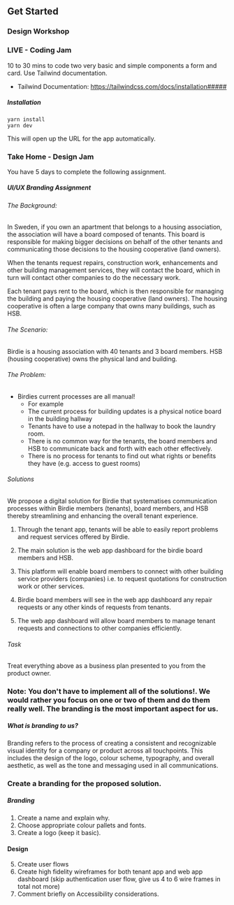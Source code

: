 ## Get Started

### Design Workshop 

### LIVE -  Coding Jam

10 to 30 mins to code two very basic and simple components a form and card. Use Tailwind documentation.

 - Tailwind Documentation: https://tailwindcss.com/docs/installation##### 
 
##### Installation

````
yarn install
yarn dev
````

This will open up the URL for the app automatically.


### Take Home - Design Jam

You have 5 days to complete the following assignment.

##### UI/UX Branding Assignment

###### The Background:

In Sweden, if you own an apartment that belongs to a housing association, the association will have a board composed of tenants. This board is responsible for making bigger decisions on behalf of the other tenants and communicating those decisions to the  housing cooperative (land owners).

When the tenants request repairs, construction work,  enhancements and other building management services, they will contact the board, which in turn will contact other companies to do the necessary work. 

Each tenant pays rent to the board, which is then responsible for managing the building and paying the housing cooperative (land owners). The housing cooperative is often a large company that owns many buildings, such as HSB.

###### The Scenario:

Birdie is a housing association with 40 tenants and 3 board members. HSB (housing cooperative) owns the physical land and building.

###### The Problem: 

- Birdies current processes are all manual!
  - For example
  - The current process for building updates is a physical notice board in the building hallway
  - Tenants have to use a notepad in the hallway to book the laundry room. 
  - There is no common way for the tenants, the board members and HSB to communicate back and forth with each other effectively. 
  - There is no process for tenants to find out what rights or benefits they have (e.g. access to guest rooms)

###### Solutions 
We propose a digital solution for Birdie that systematises communication processes within Birdie members (tenants), board members, and HSB thereby streamlining and enhancing the overall tenant experience.

1. Through the tenant app, tenants will be able to easily report problems and request services offered by Birdie. 

2. The main solution is the web app dashboard for the birdie board members and HSB. 

3. This platform will enable board members to connect with other building service providers (companies) i.e. to request quotations for construction work or other services.

4. Birdie board members will see in the web app dashboard any repair requests or any other kinds of requests from tenants.

5. The web app dashboard will allow board members to manage tenant requests and connections to other companies efficiently.

###### Task
Treat everything above as a business plan presented to you from the product owner.

### Note: You don't have to implement all of the solutions!. We would rather you focus on one or two of them and do them really well. The branding is the most important aspect for us. 

##### What is branding to us?

Branding refers to the process of creating a consistent and recognizable visual identity for a company or product across all touchpoints. This includes the design of the logo, colour scheme, typography, and overall aesthetic, as well as the tone and messaging used in all communications.

### Create a branding for the proposed solution. 

##### Branding
1. Create a name and explain why.
2. Choose appropriate colour pallets and fonts. 
4. Create a logo (keep it basic).
#### Design
5. Create user flows 
6. Create high fidelity wireframes for both tenant app and web app dashboard (skip authentication user flow, give us 4 to 6 wire frames in total not more)
7. Comment briefly on Accessibility considerations.	

